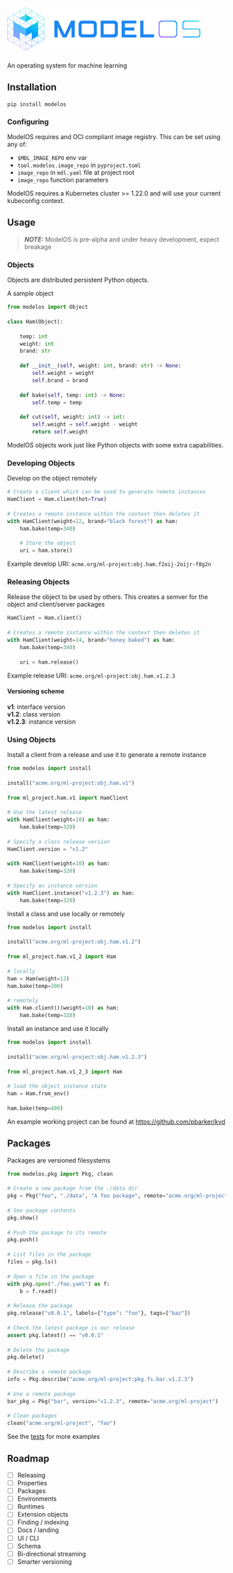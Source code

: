 # ![logo](./static/L_blue.svg)
An operating system for machine learning

## Installation
```
pip install modelos
```
### Configuring

ModelOS requires and OCI compliant image registry. This can be set using any of:

* `$MDL_IMAGE_REPO` env var
* `tool.modelos.image_repo` in `pyproject.toml`
* `image_repo` in `mdl.yaml` file at project root
* `image_repo` function parameters

ModelOS requires a Kubernetes cluster >= 1.22.0 and will use your current kubeconfig context.

## Usage

> **_NOTE:_**  ModelOS is pre-alpha and under heavy development, expect breakage

### Objects

Objects are distributed persistent Python objects.

A sample object
```python
from modelos import Object

class Ham(Object):

    temp: int
    weight: int
    brand: str

    def __init__(self, weight: int, brand: str) -> None:
        self.weight = weight
        self.brand = brand

    def bake(self, temp: int) -> None:
        self.temp = temp

    def cut(self, weight: int) -> int:
        self.weight = self.weight - weight
        return self.weight

```

ModelOS objects work just like Python objects with some extra capabilities.

### Developing Objects
Develop on the object remotely
```python
# Create a client which can be used to generate remote instances
HamClient = Ham.client(hot=True)

# Creates a remote instance within the context then deletes it
with HamClient(weight=12, brand="black forest") as ham:
    ham.bake(temp=340)

    # Store the object
    uri = ham.store()
```
Example develop URI: `acme.org/ml-project:obj.ham.f2oij-2oijr-f8g2n`


### Releasing Objects
Release the object to be used by others. This creates a semver for the object and client/server packages
```python
HamClient = Ham.client()

# Creates a remote instance within the context then deletes it
with HamClient(weight=14, brand="honey baked") as ham:
    ham.bake(temp=340)

    uri = ham.release()
```
Example release URI: `acme.org/ml-project:obj.ham.v1.2.3`   

#### Versioning scheme

__v1__: interface version   
__v1.2__: class version   
__v1.2.3__: instance version   


### Using Objects
Install a client from a release and use it to generate a remote instance
```python
from modelos import install

install("acme.org/ml-project:obj.ham.v1")

from ml_project.ham.v1 import HamClient

# Use the latest release
with HamClient(weight=10) as ham:
    ham.bake(temp=320)

# Specify a class release version
HamClient.version = "v1.2"

with HamClient(weight=10) as ham:
    ham.bake(temp=320)

# Specify an instance version
with HamClient.instance("v1.2.3") as ham:
    ham.bake(temp=320)
```

Install a class and use locally or remotely
```python
from modelos import install

install("acme.org/ml-project:obj.ham.v1.2")

from ml_project.ham.v1_2 import Ham

# locally
ham = Ham(weight=12)
ham.bake(temp=300)

# remotely
with Ham.client()(weight=10) as ham:
    ham.bake(temp=320)
```

Install an instance and use it locally
```python
from modelos import install

install("acme.org/ml-project:obj.ham.v1.2.3")

from ml_project.ham.v1_2_3 import Ham

# load the object instance state
ham = Ham.from_env()

ham.bake(temp=400)
```

An example working project can be found at https://github.com/pbarker/kvd

## Packages
Packages are versioned filesystems

```python
from modelos.pkg import Pkg, clean

# Create a new package from the ./data dir
pkg = Pkg("foo", "./data", "A foo package", remote="acme.org/ml-project")

# See package contents
pkg.show()

# Push the package to its remote
pkg.push()

# List files in the package
files = pkg.ls()

# Open a file in the package
with pkg.open("./foo.yaml") as f:
    b = f.read()

# Release the package
pkg.release("v0.0.1", labels={"type": "foo"}, tags=["baz"])

# Check the latest package is our release
assert pkg.latest() == "v0.0.1"

# Delete the package
pkg.delete()

# Describe a remote package
info = Pkg.describe("acme.org/ml-project:pkg.fs.bar.v1.2.3")

# Use a remote package
bar_pkg = Pkg("bar", version="v1.2.3", remote="acme.org/ml-project")

# Clean packages
clean("acme.org/ml-project", "foo")
```

See the [tests](./tests/pkg/pkg_test.py) for more examples

## Roadmap

- [ ] Releasing
- [ ] Properties
- [ ] Packages
- [ ] Environments
- [ ] Runtimes
- [ ] Extension objects
- [ ] Finding / indexing
- [ ] Docs / landing
- [ ] UI / CLI
- [ ] Schema
- [ ] Bi-directional streaming
- [ ] Smarter versioning
